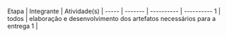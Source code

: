 #

Etapa | Integrante | Atividade(s) |
----- | ------- | ---------- | ----------
1 | todos | elaboração e desenvolvimento dos artefatos necessários para a entrega 1 | 
 
 